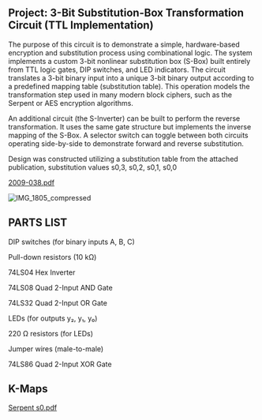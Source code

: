 Project: 3-Bit Substitution-Box Transformation Circuit (TTL Implementation)
-----------------------------------------------------------------------------
The purpose of this circuit is to demonstrate a simple, hardware-based encryption and substitution process using combinational logic. The system implements a custom 3-bit nonlinear substitution box (S-Box) built entirely from TTL logic gates, DIP switches, and LED indicators. The circuit translates a 3-bit binary input into a unique 3-bit binary output according to a predefined mapping table (substitution table). This operation models the transformation step used in many modern block ciphers, such as the Serpent or AES encryption algorithms. 

An additional circuit (the S-Inverter) can be built to perform the reverse transformation.
It uses the same gate structure but implements the inverse mapping of the S-Box. A selector switch can toggle between both circuits operating side-by-side to demonstrate forward and reverse substitution.

Design was constructed utilizing a substitution table from the attached publication, substitution values s0,3, s0,2, s0,1, s0,0

[2009-038.pdf](https://github.com/user-attachments/files/22971484/2009-038.pdf)


![IMG_1805_compressed](https://github.com/user-attachments/assets/0f58762e-e1a4-4288-8142-54bf3cb0cd2d)

PARTS LIST
-----------------------------------------------------------------------------

DIP switches (for binary inputs A, B, C)

Pull-down resistors (10 kΩ)

74LS04 Hex Inverter

74LS08 Quad 2-Input AND Gate

74LS32 Quad 2-Input OR Gate

LEDs (for outputs y₂, y₁, y₀)

220 Ω resistors (for LEDs)

Jumper wires (male-to-male)

74LS86 Quad 2-Input XOR Gate 




K-Maps 
-----------------------------------------------------------------------------
[Serpent s0.pdf](https://github.com/user-attachments/files/22971414/Serpent.s0.pdf)






